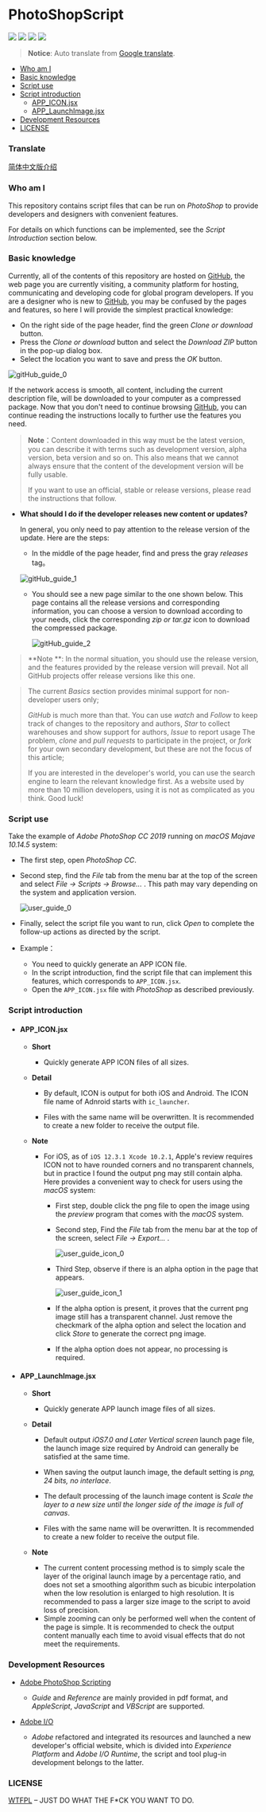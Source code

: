 # PhotoShopScript

![](<https://img.shields.io/badge/license-WTFPL-lightgrey.svg>) ![](<https://img.shields.io/badge/environment-PhotoShop-blue.svg>) ![](<https://img.shields.io/badge/program-JavaScript-brightgreen.svg>) ![](<https://img.shields.io/badge/version-1.0.0-brightgreen.svg>)

> **Notice**: Auto translate from [Google translate](https://translate.google.cn).

* [Who am I](#who-am-i)
* [Basic knowledge](#basic-knowledge)
* [Script use](#script-use)
* [Script introduction](#script-introduction)
  * [APP_ICON.jsx](#app_iconjsx)
  * [APP_LaunchImage.jsx](#app_launchimagejsx)
* [Development Resources](#development-resources)
* [LICENSE](#license)

### Translate

[简体中文版介绍](./README_CN.md)

### Who am I

This repository contains script files that can be run on *PhotoShop* to provide developers and designers with convenient features.

For details on which functions can be implemented, see the *Script Introduction* section below.

### Basic knowledge

Currently, all of the contents of this repository are hosted on [GitHub](https://github.com/), the web page you are currently visiting, a community platform for hosting, communicating and developing code for global program developers. If you are a designer who is new to [GitHub](https://github.com/), you may be confused by the pages and features, so here I will provide the simplest practical knowledge:

* On the right side of the page header, find the green *Clone or download* button.
* Press the *Clone or download* button and select the *Download ZIP* button in the pop-up dialog box.
* Select the location you want to save and press the *OK* button.

![gitHub_guide_0](./GuideSources/gitHub_guide_0.jpg)

If the network access is smooth, all content, including the current description file, will be downloaded to your computer as a compressed package. Now that you don't need to continue browsing [GitHub](https://github.com/), you can continue reading the instructions locally to further use the features you need.

> **Note**：Content downloaded in this way must be the latest version, you can describe it with terms such as development version, alpha version, beta version and so on. This also means that we cannot always ensure that the content of the development version will be fully usable.
>
> If you want to use an official, stable or release versions, please read the instructions that follow.
>

* **What should I do if the developer releases new content or updates?**

  In general, you only need to pay attention to the release version of the update. Here are the steps:

  * In the middle of the page header, find and press the gray *releases* tag。


  ![gitHub_guide_1](./GuideSources/gitHub_guide_1.jpg)

  * You should see a new page similar to the one shown below. This page contains all the release versions and corresponding information, you can choose a version to download according to your needs, click the corresponding *zip or tar.gz* icon to download the compressed package.

    ![gitHub_guide_2](./GuideSources/gitHub_guide_2.jpg)

> **Note **: In the normal situation, you should use the release version, and the features provided by the release version will prevail. Not all GitHub projects offer release versions like this one.

> The current *Basics* section provides minimal support for non-developer users only;
>
> *GitHub* is much more than that. You can use *watch* and *Follow* to keep track of changes to the repository and authors, *Star* to collect warehouses and show support for authors, *Issue* to report usage The problem, *clone* and *pull requests* to participate in the project, or *fork* for your own secondary development, but these are not the focus of this article;
>
> If you are interested in the developer's world, you can use the search engine to learn the relevant knowledge first. As a website used by more than 10 million developers, using it is not as complicated as you think. Good luck!
>

### Script use

Take the example of *Adobe PhotoShop CC 2019* running on *macOS Mojave 10.14.5* system:

* The first step, open *PhotoShop CC*.

* Second step, find the *File* tab from the menu bar at the top of the screen and select *File -> Scripts -> Browse...* . This path may vary depending on the system and application version.

  ![user_guide_0](./GuideSources/user_guide_0.jpg)

* Finally, select the script file you want to run, click *Open* to complete the follow-up actions as directed by the script.

* Example：
  * You need to quickly generate an APP ICON file.
  * In the script introduction, find the script file that can implement this features, which corresponds to ``APP_ICON.jsx``.
  * Open the ``APP_ICON.jsx`` file with *PhotoShop* as described previously.

### Script introduction

* #### APP_ICON.jsx

  * **Short**

    * Quickly generate APP ICON files of all sizes.

  * **Detail**

    * By default, ICON is output for both iOS and Android. The ICON file name of Adnroid starts with ``ic_launcher``.

    * Files with the same name will be overwritten. It is recommended to create a new folder to receive the output file.

  * **Note**

    * For iOS, as of ``iOS 12.3.1 Xcode 10.2.1``, Apple's review requires ICON not to have rounded corners and no transparent channels, but in practice I found the output png may still contain alpha. Here provides a convenient way to check for users using the *macOS* system:

      * First step, double click the png file to open the image using the *preview* program that comes with the *macOS* system.

      * Second step, Find the *File* tab from the menu bar at the top of the screen, select *File -> Export...* .

        ![user_guide_icon_0](./GuideSources/user_guide_icon_0.jpg)

      * Third Step, observe if there is an alpha option in the page that appears.

        ![user_guide_icon_1](./GuideSources/user_guide_icon_1.jpg)

      * If the alpha option is present, it proves that the current png image still has a transparent channel. Just remove the checkmark of the alpha option and select the location and click *Store* to generate the correct png image.

      * If the alpha option does not appear, no processing is required.

* #### APP_LaunchImage.jsx

  * **Short**
    * Quickly generate APP launch image files of all sizes.

  * **Detail**
    * Default output *iOS7.0 and Later* *Vertical screen* launch page file, the launch image size required by Android can generally be satisfied at the same time.

    * When saving the output launch image, the default setting is *png, 24 bits, no interlace*.

    * The default processing of the launch image content is *Scale the layer to a new size until the longer side of the image is full of canvas*.

    * Files with the same name will be overwritten. It is recommended to create a new folder to receive the output file.
  * **Note**
    * The current content processing method is to simply scale the layer of the original launch image by a percentage ratio, and does not set a smoothing algorithm such as bicubic interpolation when the low resolution is enlarged to high resolution. It is recommended to pass a larger size image to the script to avoid loss of precision.
    * Simple zooming can only be performed well when the content of the page is simple. It is recommended to check the output content manually each time to avoid visual effects that do not meet the requirements.


### Development Resources

* [Adobe PhotoShop Scripting](https://www.adobe.com/devnet/photoshop/scripting.html)
  * *Guide* and *Reference* are mainly provided in pdf format, and *AppleScript*, *JavaScript* and *VBScript* are supported.

* [Adobe I/O](<https://www.adobe.io/>)
  * *Adobe* refactored and integrated its resources and launched a new developer's official website, which is divided into *Experience Platform* and *Adobe I/O Runtime*, the script and tool plug-in development belongs to the latter.

### LICENSE

[WTFPL](<http://www.wtfpl.net/about/>) – JUST DO WHAT THE F*CK YOU WANT TO DO.

